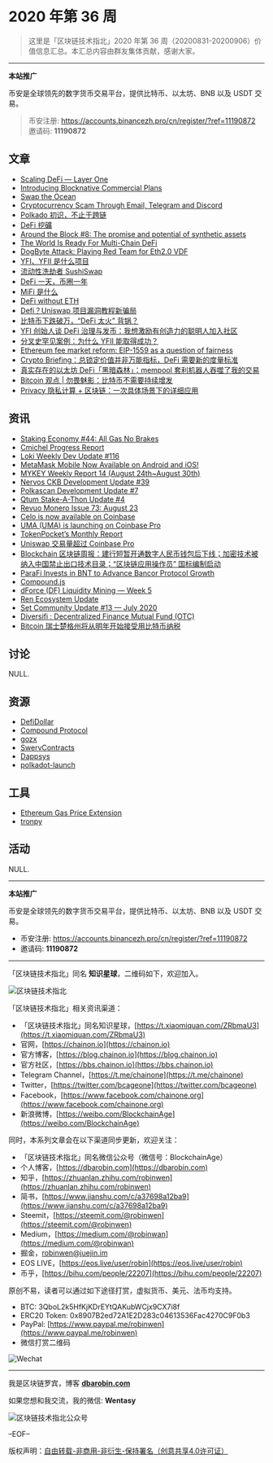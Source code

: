 # 2020 年第 36 周

> 这里是「区块链技术指北」2020 年第 36 周（20200831-20200906）价值信息汇总。本汇总内容由群友集体贡献，感谢大家。

***

**本站推广**

币安是全球领先的数字货币交易平台，提供比特币、以太坊、BNB 以及 USDT 交易。

> 币安注册: https://accounts.binancezh.pro/cn/register/?ref=11190872
> 邀请码: **11190872**

## 文章

* [Scaling DeFi — Layer One](https://bbs.chainon.io/d/6275)
* [Introducing Blocknative Commercial Plans](https://bbs.chainon.io/d/6276)
* [Swap the Ocean](https://bbs.chainon.io/d/6277)
* [Cryptocurrency Scam Through Email, Telegram and Discord](https://bbs.chainon.io/d/6278)
* [Polkado 初识，不止于跨链](https://bbs.chainon.io/d/6286)
* [DeFi 挖礦](https://bbs.chainon.io/d/6289)
* [Around the Block #8: The promise and potential of synthetic assets](https://bbs.chainon.io/d/6290)
* [The World Is Ready For Multi-Chain DeFi](https://bbs.chainon.io/d/6293)
* [DogByte Attack: Playing Red Team for Eth2.0 VDF](https://bbs.chainon.io/d/6295)
* [YFI、YFII 是什么项目](https://bbs.chainon.io/d/6296)
* [流动性洗劫者 SushiSwap](https://bbs.chainon.io/d/6298)
* [DeFi 一天，币圈一年](https://bbs.chainon.io/d/6299)
* [MiFi 是什么](https://bbs.chainon.io/d/6300)
* [DeFi without ETH](https://bbs.chainon.io/d/6301)
* [Defi？Uniswap 项目漏洞教程新骗局](https://bbs.chainon.io/d/6302)
* [比特币下跌破万，“DeFi 太火” 背锅？](https://bbs.chainon.io/d/6303)
* [YFI 创始人谈 DeFi 治理与发币：我想激励有创造力的聪明人加入社区](https://bbs.chainon.io/d/6320)
* [分叉史罕见案例：为什么 YFII 能取得成功？](https://bbs.chainon.io/d/6321)
* [Ethereum fee market reform: EIP-1559 as a question of fairness](https://bbs.chainon.io/d/6322)
* [Crypto Briefing：总锁定价值并非万能指标，DeFi 需要新的度量标准](https://bbs.chainon.io/d/6323)
* [真实存在的以太坊 DeFi「黑暗森林」：mempool 套利机器人吞噬了我的交易](https://bbs.chainon.io/d/6324)
* [Bitcoin 观点 | 勿畏魅影：比特币不需要持续增发](https://bbs.chainon.io/d/6325)
* [Privacy 隐私计算 + 区块链：一次具体场景下的详细应用](https://bbs.chainon.io/d/6326)

## 资讯

* [Staking Economy #44: All Gas No Brakes](https://bbs.chainon.io/d/6279)
* [Cmichel Progress Report](https://bbs.chainon.io/d/6280)
* [Loki Weekly Dev Update #116](https://bbs.chainon.io/d/6281)
* [MetaMask Mobile Now Available on Android and iOS!](https://bbs.chainon.io/d/6282)
* [MYKEY Weekly Report 14 (August 24th~August 30th)](https://bbs.chainon.io/d/6283)
* [Nervos CKB Development Update #39](https://bbs.chainon.io/d/6284)
* [Polkascan Development Update #7](https://bbs.chainon.io/d/6285)
* [Qtum Stake-A-Thon Update #4](https://bbs.chainon.io/d/6287)
* [Revuo Monero Issue 73: August 23](https://bbs.chainon.io/d/6288)
* [Celo is now available on Coinbase](https://bbs.chainon.io/d/6291)
* [UMA (UMA) is launching on Coinbase Pro](https://bbs.chainon.io/d/6292)
* [TokenPocket’s Monthly Report](https://bbs.chainon.io/d/6294)
* [Uniswap 交易量超过 Coinbase Pro](https://bbs.chainon.io/d/6297)
* [Blockchain 区块链周报：建行短暂开通数字人民币钱包后下线；加密技术被纳入中国禁止出口技术目录；“区块链应用操作员” 国标编制启动](https://bbs.chainon.io/d/6304)
* [ParaFi Invests in BNT to Advance Bancor Protocol Growth](https://bbs.chainon.io/d/6305)
* [Compound.js](https://bbs.chainon.io/d/6306)
* [dForce (DF) Liquidity Mining — Week 5](https://bbs.chainon.io/d/6307)
* [Ren Ecosystem Update](https://bbs.chainon.io/d/6308)
* [Set Community Update #13 — July 2020](https://bbs.chainon.io/d/6309)
* [Diversifi : Decentralized Finance Mutual Fund (OTC)](https://bbs.chainon.io/d/6310)
* [Bitcoin 瑞士楚格州将从明年开始接受用比特币纳税](https://bbs.chainon.io/d/6311)

## 讨论

NULL.

## 资源

* [DefiDollar](https://bbs.chainon.io/d/6312)
* [Compound Protocol](https://bbs.chainon.io/d/6313)
* [gozx](https://bbs.chainon.io/d/6314)
* [SwervContracts](https://bbs.chainon.io/d/6315)
* [Dappsys](https://bbs.chainon.io/d/6318)
* [polkadot-launch](https://bbs.chainon.io/d/6319)

## 工具

* [Ethereum Gas Price Extension](https://bbs.chainon.io/d/6316)
* [tronpy](https://bbs.chainon.io/d/6317)

## 活动

NULL.

***

**本站推广**

币安是全球领先的数字货币交易平台，提供比特币、以太坊、BNB 以及 USDT 交易。

* 币安注册: https://accounts.binancezh.pro/cn/register/?ref=11190872
* 邀请码: **11190872**

***

「区块链技术指北」同名 **知识星球**，二维码如下，欢迎加入。

![区块链技术指北](https://cdn.dbarobin.com/3YzonTR.png)

「区块链技术指北」相关资讯渠道：

* 「区块链技术指北」同名知识星球，[https://t.xiaomiquan.com/ZRbmaU3](https://t.xiaomiquan.com/ZRbmaU3)
* 官网，[https://chainon.io](https://chainon.io)
* 官方博客，[https://blog.chainon.io](https://blog.chainon.io)
* 官方社区，[https://bbs.chainon.io](https://bbs.chainon.io)
* Telegram Channel，[https://t.me/chainone](https://t.me/chainone)
* Twitter，[https://twitter.com/bcageone](https://twitter.com/bcageone)
* Facebook，[https://www.facebook.com/chainone.org](https://www.facebook.com/chainone.org)
* 新浪微博，[https://weibo.com/BlockchainAge](https://weibo.com/BlockchainAge)

同时，本系列文章会在以下渠道同步更新，欢迎关注：

* 「区块链技术指北」同名微信公众号（微信号：BlockchainAge）
* 个人博客，[https://dbarobin.com](https://dbarobin.com)
* 知乎，[https://zhuanlan.zhihu.com/robinwen](https://zhuanlan.zhihu.com/robinwen)
* 简书，[https://www.jianshu.com/c/a37698a12ba9](https://www.jianshu.com/c/a37698a12ba9)
* Steemit，[https://steemit.com/@robinwen](https://steemit.com/@robinwen)
* Medium，[https://medium.com/@robinwan](https://medium.com/@robinwan)
* 掘金，[robinwen@juejin.im](https://juejin.im/user/5673ccae60b2260ee435f89a/posts)
* EOS LIVE，[https://eos.live/user/robin](https://eos.live/user/robin)
* 币乎，[https://bihu.com/people/22207](https://bihu.com/people/22207)

原创不易，读者可以通过如下途径打赏，虚拟货币、美元、法币均支持。

* BTC: 3QboL2k5HfKjKDrEYtQAKubWCjx9CX7i8f
* ERC20 Token: 0x8907B2ed72A1E2D283c04613536Fac4270C9F0b3
* PayPal: [https://www.paypal.me/robinwen](https://www.paypal.me/robinwen)
* 微信打赏二维码

![Wechat](https://cdn.dbarobin.com/SzoNl5b.jpg)

***

我是区块链罗宾，博客 **[dbarobin.com](https://dbarobin.com/)**

如果您想和我交流，我的微信: **Wentasy**

![区块链技术指北公众号](https://cdn.dbarobin.com/w0wignb.png)

–EOF–

版权声明：[自由转载-非商用-非衍生-保持署名（创意共享4.0许可证）](http://creativecommons.org/licenses/by-nc-nd/4.0/deed.zh)